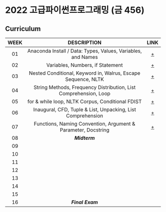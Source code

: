 # 2022 고급파이썬프로그래밍 (금 456)

## Curriculum
| WEEK | DESCRIPTION | LINK |
|:----:|:-----------:|:----:|
| 01 | Anaconda Install / Data: Types, Values, Variables, and Names     | [+](https://github.com/HUFS-Programming-2022/Joowoan_201803939/blob/main/week_01.ipynb)|
| 02 | Variables, Numbers, if Statement                                 | [+](https://github.com/HUFS-Programming-2022/Joowoan_201803939/blob/main/week_02.ipynb)|
| 03 | Nested Conditional, Keyword in, Walrus, Escape Sequence, NLTK    | [+](https://github.com/HUFS-Programming-2022/Joowoan_201803939/blob/main/week_03.ipynb)|
| 04 | String Methods, Frequency Distribution, List Comprehension, Loop | [+](https://github.com/HUFS-Programming-2022/Joowoan_201803939/blob/main/week_04.ipynb)|
| 05 | for & while loop, NLTK Corpus, Conditional FDIST                 | [+](https://github.com/HUFS-Programming-2022/Joowoan_201803939/blob/main/week_05.ipynb)|
| 06 | Inaugural, CFD, Tuple & List, Unpacking, List Comprehension      | [+](https://github.com/HUFS-Programming-2022/Joowoan_201803939/blob/main/week_06.ipynb)|
| 07 | Functions, Naming Convention, Argument & Parameter, Docstring    | [+](https://github.com/HUFS-Programming-2022/Joowoan_201803939/blob/main/week_07.ipynb)|
| 08 |   ***Midterm***    |      |
| 09 |                    |      |
| 10 |                    |      |
| 11 |                    |      |
| 12 |                    |      |
| 13 |                    |      |
| 14 |                    |      |
| 15 |                    |      |
| 16 |  ***Final Exam***  |      |
